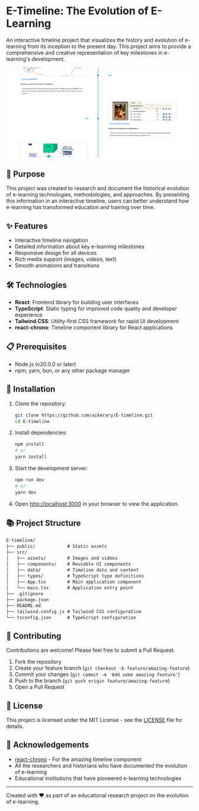 # E-Timeline: The Evolution of E-Learning

An interactive timeline project that visualizes the history and evolution of e-learning from its inception to the present day. This project aims to provide a comprehensive and creative representation of key milestones in e-learning's development.

![E-Timeline Preview](./public/preview.png)

## 🚀 Purpose

This project was created to research and document the historical evolution of e-learning technologies, methodologies, and approaches. By presenting this information in an interactive timeline, users can better understand how e-learning has transformed education and training over time.

## ✨ Features

- Interactive timeline navigation
- Detailed information about key e-learning milestones
- Responsive design for all devices
- Rich media support (images, videos, text)
- Smooth animations and transitions

## 🛠️ Technologies

- **React**: Frontend library for building user interfaces
- **TypeScript**: Static typing for improved code quality and developer experience
- **Tailwind CSS**: Utility-first CSS framework for rapid UI development
- **react-chrono**: Timeline component library for React applications

## 📋 Prerequisites

- Node.js (v20.0.0 or later)
- npm, yarn, bun, or any other package manager

## 🔧 Installation

1. Clone the repository:

   ```bash
   git clone https://github.com/aikerary/E-timeline.git
   cd E-timeline
   ```

2. Install dependencies:

   ```bash
   npm install
   # or
   yarn install
   ```

3. Start the development server:

   ```bash
   npm run dev
   # or
   yarn dev
   ```

4. Open [http://localhost:3000](http://localhost:3000) in your browser to view the application.

## 📚 Project Structure

```
E-timeline/
├── public/            # Static assets
├── src/
│   ├── assets/        # Images and videos
│   ├── components/    # Reusable UI components
│   ├── data/          # Timeline data and content
│   ├── types/         # TypeScript type definitions
│   ├── App.tsx        # Main application component
│   └── main.tsx       # Application entry point
├── .gitignore
├── package.json
├── README.md
├── tailwind.config.js # Tailwind CSS configuration
└── tsconfig.json      # TypeScript configuration
```

## 🤝 Contributing

Contributions are welcome! Please feel free to submit a Pull Request.

1. Fork the repository
2. Create your feature branch (`git checkout -b feature/amazing-feature`)
3. Commit your changes (`git commit -m 'Add some amazing feature'`)
4. Push to the branch (`git push origin feature/amazing-feature`)
5. Open a Pull Request

## 📝 License

This project is licensed under the MIT License - see the [LICENSE](LICENSE) file for details.

## 🙏 Acknowledgements

- [react-chrono](https://github.com/prabhuignoto/react-chrono) - For the amazing timeline component
- All the researchers and historians who have documented the evolution of e-learning
- Educational institutions that have pioneered e-learning technologies

---

Created with ❤️ as part of an educational research project on the evolution of e-learning.
